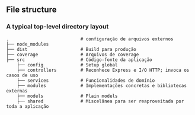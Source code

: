 ## File structure


### A typical top-level directory layout

    .                           # configuração de arquivos externos
    ├── node_modules
    ├── dist                    # Build para produção
    ├── coverage                # Arquivos de coverage
    ├── src                     # Código-fonte da aplicação
        ├── config              # Setup global
        ├── controllers         # Reconhece Express e I/O HTTP; invoca os casos de uso
        ├── services            # Funcionalidades de domínio
        ├── modules             # Implementações concretas e bibliotecas externas
        ├── models              # Plain models
        ├── shared              # Miscelânea para ser reaproveitada por toda a aplicação
